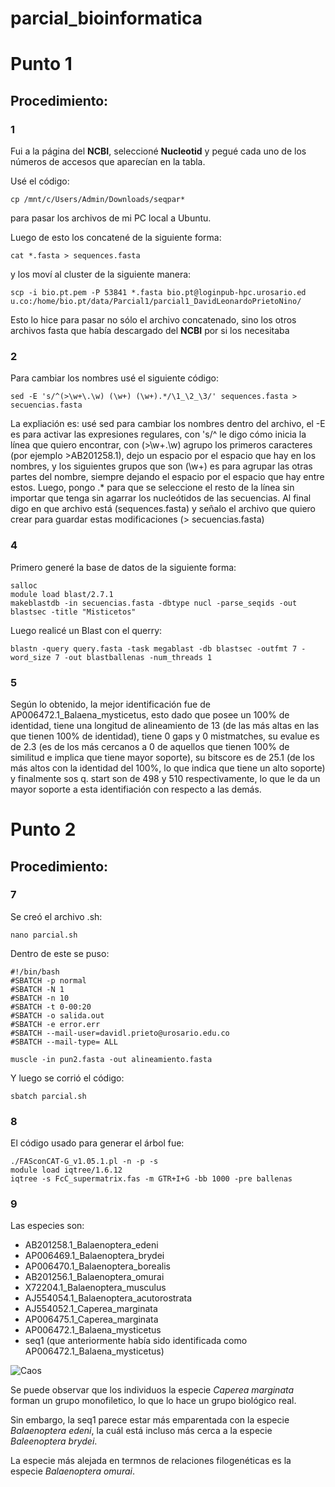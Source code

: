 # parcial_bioinformatica

# Punto 1

## Procedimiento:

### 1

Fui a la página del **NCBI**, seleccioné **Nucleotid** y pegué cada uno de los números de accesos que aparecían en la tabla.

Usé el código:

```cp /mnt/c/Users/Admin/Downloads/seqpar*```

para pasar los archivos de mi PC local a Ubuntu.

Luego de esto los concatené de la siguiente forma:

```cat *.fasta > sequences.fasta```

y los moví al cluster de la siguiente manera:

```
scp -i bio.pt.pem -P 53841 *.fasta bio.pt@loginpub-hpc.urosario.ed
u.co:/home/bio.pt/data/Parcial1/parcial1_DavidLeonardoPrietoNino/
```
Esto lo hice para pasar no sólo el archivo concatenado, sino los otros archivos fasta que había descargado del **NCBI** por si los necesitaba

### 2

Para cambiar los nombres usé el siguiente código:

```
sed -E 's/^(>\w+\.\w) (\w+) (\w+).*/\1_\2_\3/' sequences.fasta > secuencias.fasta
```

La expliación es: usé sed para cambiar los nombres dentro del archivo, el -E es para activar las expresiones regulares, con 's/^ le digo cómo inicia la línea que quiero encontrar, con (>\w+\.\w)
agrupo los primeros caracteres (por ejemplo >AB201258.1), dejo un espacio por el espacio que hay en los nombres, y los siguientes grupos que son (\w+) es para agrupar las otras partes del nombre,
siempre dejando el espacio por el espacio que hay entre estos. Luego, pongo .* para que se seleccione el resto de la línea sin importar que tenga sin agarrar los nucleótidos de las secuencias.
Al final digo en que archivo está (sequences.fasta) y señalo el archivo que quiero crear para guardar estas modificaciones (> secuencias.fasta)

### 4

Primero generé la base de datos de la siguiente forma:

```
salloc
module load blast/2.7.1
makeblastdb -in secuencias.fasta -dbtype nucl -parse_seqids -out blastsec -title "Misticetos"
```

Luego realicé un Blast con el querry:

```
blastn -query query.fasta -task megablast -db blastsec -outfmt 7 -word_size 7 -out blastballenas -num_threads 1
```
### 5

Según lo obtenido, la mejor identificación fue de AP006472.1_Balaena_mysticetus, esto dado que posee un 100% de identidad, tiene una longitud de alineamiento de 13 (de las más altas en las
que tienen 100% de identidad), tiene 0 gaps y 0 mistmatches, su evalue es de 2.3 (es de los más cercanos a 0 de aquellos que tienen 100% de similitud e implica que tiene mayor soporte), 
su bitscore es de 25.1 (de los más altos con la identidad del 100%, lo que indica que tiene un alto soporte) y finalmente sos q. start son de 498 y 510 respectivamente, lo que le da un mayor 
soporte a esta identifiación con respecto a las demás.

# Punto 2

## Procedimiento:

### 7

Se creó el archivo .sh:

```
nano parcial.sh
```

Dentro de este se puso:

```
#!/bin/bash
#SBATCH -p normal
#SBATCH -N 1
#SBATCH -n 10
#SBATCH -t 0-00:20
#SBATCH -o salida.out
#SBATCH -e error.err
#SBATCH --mail-user=davidl.prieto@urosario.edu.co
#SBATCH --mail-type= ALL

muscle -in pun2.fasta -out alineamiento.fasta
```

Y luego se corrió el código:

```
sbatch parcial.sh
```

### 8

El código usado para generar el árbol fue:

```
./FASconCAT-G_v1.05.1.pl -n -p -s
module load iqtree/1.6.12
iqtree -s FcC_supermatrix.fas -m GTR+I+G -bb 1000 -pre ballenas
```

### 9

Las especies son:
* AB201258.1_Balaenoptera_edeni
* AP006469.1_Balaenoptera_brydei
* AP006470.1_Balaenoptera_borealis
* AB201256.1_Balaenoptera_omurai
* X72204.1_Balaenoptera_musculus
* AJ554054.1_Balaenoptera_acutorostrata
* AJ554052.1_Caperea_marginata
* AP006475.1_Caperea_marginata
* AP006472.1_Balaena_mysticetus
* seq1 (que anteriormente había sido identificada como AP006472.1_Balaena_mysticetus)

![Caos](https://github.com/remagrepaer/parcial_bioinformatica/blob/main/Ryjgf6cfdXKJOMm2KaqkEA.png)

Se puede observar que los individuos la especie _Caperea marginata_ forman un grupo monofiletico, lo que lo hace un grupo biológico real.

Sin embargo, la seq1 parece estar más emparentada con la especie _Balaenoptera edeni_, la cuál está incluso más cerca a la especie _Baleenoptera brydei_.

La especie más alejada en termnos de relaciones filogenéticas es la especie _Balaenoptera omurai_.
